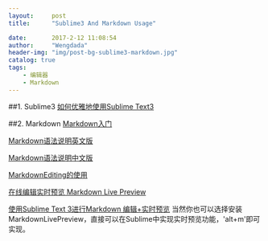 ```yaml
---
layout:     post
title:      "Sublime3 And Markdown Usage"

date:       2017-2-12 11:08:54
author:     "Wengdada"
header-img: "img/post-bg-sublime3-markdown.jpg"
catalog: true
tags:
    - 编辑器
    - Markdown
---
```




##1. Sublime3
[如何优雅地使用Sublime Text3](http://www.jianshu.com/p/3cb5c6f2421c/)



##2. Markdown
[Markdown入门](http://sspai.com/25137)

[Markdown语法说明英文版](http://daringfireball.net/projects/markdown/syntax)


[Markdown语法说明中文版](http://www.appinn.com/markdown/)



[MarkdownEditing的使用](http://lucifr.com/2012/07/12/markdownediting-for-sublime-text-2/)


[在线编辑实时预览 Markdown Live Preview](http://markdownlivepreview.com/)


[使用Sublime Text 3进行Markdown 编辑+实时预览](http://blog.csdn.net/github_32886825/article/details/52930195) 
当然你也可以选择安装MarkdownLivePreview，直接可以在Sublime中实现实时预览功能，'alt+m'即可实现。


<meta http-equiv="refresh" content="1">